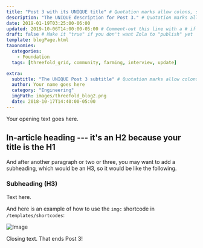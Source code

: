 ```yaml
---
title: "Post 3 with its UNIQUE title" # Quotation marks allow colons, semicolons, etc.
description: "The UNIQUE description for Post 3." # Quotation marks allow colons, semicolons, etc.
date: 2019-01-19T03:25:00-06:00
updated: 2019-10-06T14:00:00-05:00 # Comment-out this line with a # if content is unchanged
draft: false # Make it "true" if you don't want Zola to "publish" yet
template: blogPage.html
taxonomies:
  categories:
    - Foundation
  tags: [threefold_grid, community, farming, interview, update]

extra:
  subtitle: "The UNIQUE Post 3 subtitle" # Quotation marks allow colons, semicolons, etc.
  author: Your name goes here
  category: "Engineering"
  imgPath: images/threefold_blog2.png
  date: 2018-10-17T14:40:00-05:00
---
```


Your opening text goes here.

## In-article heading --- it's an H2 because your title is the H1

And after another paragraph or two or three, you may want to add a subheading, which would be an H3, so it would be like the following.

### Subheading (H3)

Text here.

And here is an example of how to use the `imgc` shortcode in `/templates/shortcodes`:

![Image](images/threefold-blog.png)

Closing text. That ends Post 3!
